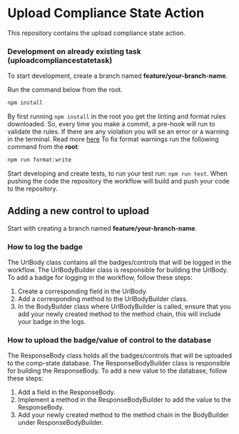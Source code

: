 # Upload Compliance State Action

This repository contains the upload compliance state action.

### Development on already existing task (uploadcompliancestatetask)

To start development, create a branch named **feature/your-branch-name**.

Run the command below from the root.

```bash
npm install
```

By first running `npm install` in the root you get the linting and format rules downloaded. So, every time you make a commit, a pre-hook will run to validate the rules. If there are any violation you will se an error or a warning in the terminal. Read more [here](/LinitingAndFormat.md) To fix format warnings run the following command from the **root**:

```bash
npm run format:write
```

Start developing and create tests, to run your test run: `npm run test`. When pushing the code the repository the workflow will build and push your code to the repository. 

## Adding a new control to upload

Start with creating a branch named **feature/your-branch-name**.

### How to log the badge
The UrlBody class contains all the badges/controls that will be logged in the workflow. The UrlBodyBuilder class is responsible for building the UrlBody. To add a badge for logging in the workflow, follow these steps:
1. Create a corresponding field in the UrlBody.
2. Add a corresponding method to the UrlBodyBuilder class.
3. In the BodyBuilder class where UrlBodyBuilder is called, ensure that you add your newly created method to the method chain, this will include your badge in the logs.

### How to upload the badge/value of control to the database
The ResponseBody class holds all the badges/controls that will be uploaded to the comp-state database. The ResponseBodyBuilder class is responsible for building the ResponseBody. To add a new value to the database, follow these steps:
1. Add a field in the ResponseBody.
2. Implement a method in the ResponseBodyBuilder to add the value to the ResponseBody.
3. Add your newly created method to the method chain in the BodyBuilder under ResponseBodyBuilder.

